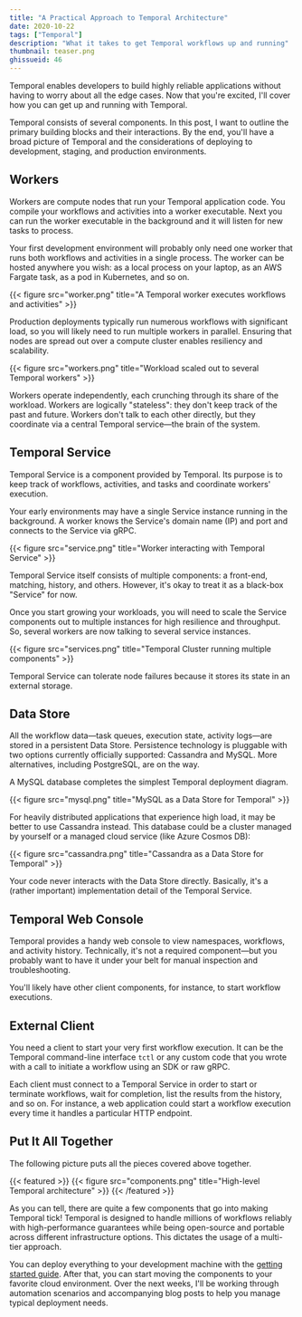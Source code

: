 ```yaml
---
title: "A Practical Approach to Temporal Architecture"
date: 2020-10-22
tags: ["Temporal"]
description: "What it takes to get Temporal workflows up and running"
thumbnail: teaser.png
ghissueid: 46
---
```


Temporal enables developers to build highly reliable applications without having to worry about all the edge cases. Now that you're excited, I'll cover how you can get up and running with Temporal.

Temporal consists of several components. In this post, I want to outline the primary building blocks and their interactions. By the end, you'll have a broad picture of Temporal and the considerations of deploying to development, staging, and production environments.

## Workers

Workers are compute nodes that run your Temporal application code. You compile your workflows and activities into a worker executable. Next you can run the worker executable in the background and it will listen for new tasks to process.

Your first development environment will probably only need one worker that runs both workflows and activities in a single process. The worker can be hosted anywhere you wish: as a local process on your laptop, as an AWS Fargate task, as a pod in Kubernetes, and so on.

{{< figure src="worker.png" title="A Temporal worker executes workflows and activities" >}}

Production deployments typically run numerous workflows with significant load, so you will likely need to run multiple workers in parallel. Ensuring that nodes are spread out over a compute cluster enables resiliency and scalability.

{{< figure src="workers.png" title="Workload scaled out to several Temporal workers" >}}

Workers operate independently, each crunching through its share of the workload. Workers are logically "stateless": they don't keep track of the past and future. Workers don't talk to each other directly, but they coordinate via a central Temporal service&mdash;the brain of the system.

## Temporal Service

Temporal Service is a component provided by Temporal. Its purpose is to keep track of workflows, activities, and tasks and coordinate workers' execution.

Your early environments may have a single Service instance running in the background. A worker knows the Service's domain name (IP) and port and connects to the Service via gRPC.

{{< figure src="service.png" title="Worker interacting with Temporal Service" >}}

Temporal Service itself consists of multiple components: a front-end, matching, history, and others. However, it's okay to treat it as a black-box "Service" for now.

Once you start growing your workloads, you will need to scale the Service components out to multiple instances for high resilience and throughput. So, several workers are now talking to several service instances.

{{< figure src="services.png" title="Temporal Cluster running multiple components" >}}

Temporal Service can tolerate node failures because it stores its state in an external storage.

## Data Store

All the workflow data&mdash;task queues, execution state, activity logs&mdash;are stored in a persistent Data Store. Persistence technology is pluggable with two options currently officially supported: Cassandra and MySQL. More alternatives, including PostgreSQL, are on the way.

A MySQL database completes the simplest Temporal deployment diagram.

{{< figure src="mysql.png" title="MySQL as a Data Store for Temporal" >}}

For heavily distributed applications that experience high load, it may be better to use Cassandra instead. This database could be a cluster managed by yourself or a managed cloud service (like Azure Cosmos DB):

{{< figure src="cassandra.png" title="Cassandra as a Data Store for Temporal" >}}

Your code never interacts with the Data Store directly. Basically, it's a (rather important) implementation detail of the Temporal Service.

## Temporal Web Console

Temporal provides a handy web console to view namespaces, workflows, and activity history. Technically, it's not a required component&mdash;but you probably want to have it under your belt for manual inspection and troubleshooting.

You'll likely have other client components, for instance, to start workflow executions.

## External Client

You need a client to start your very first workflow execution. It can be the Temporal command-line interface `tctl` or any custom code that you wrote with a call to initiate a workflow using an SDK or raw gRPC.

Each client must connect to a Temporal Service in order to start or terminate workflows, wait for completion, list the results from the history, and so on. For instance, a web application could start a workflow execution every time it handles a particular HTTP endpoint.

## Put It All Together

The following picture puts all the pieces covered above together.

{{< featured >}}
{{< figure src="components.png" title="High-level Temporal architecture" >}}
{{< /featured >}}

As you can tell, there are quite a few components that go into making Temporal tick! Temporal is designed to handle millions of workflows reliably with high-performance guarantees while being open-source and portable across different infrastructure options. This dictates the usage of a multi-tier approach.

You can deploy everything to your development machine with the [getting started guide](https://docs.temporal.io/docs/go-run-your-first-app/). After that, you can start moving the components to your favorite cloud environment. Over the next weeks, I'll be working through automation scenarios and accompanying blog posts to help you manage typical deployment needs.
